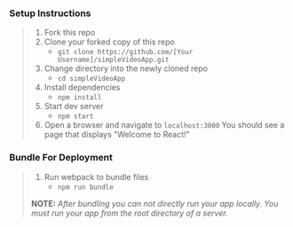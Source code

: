 

### Setup Instructions

> 1. Fork this repo
> 1. Clone your forked copy of this repo
>    - `git clone https://github.com/[Your Username]/simpleVideoApp.git`
> 1. Change directory into the newly cloned repo
>    - `cd simpleVideoApp`
> 1. Install dependencies 
>    - `npm install`
> 1. Start dev server
>    - `npm start`
> 1. Open a browser and navigate to `localhost:3000` You should see a page that displays "Welcome to React!"

### Bundle For Deployment

> 1. Run webpack to bundle files
>    - `npm run bundle`
> 
> **NOTE:** *After bundling you can not directly run your app locally. You must run your app from the root directory of a server.*
